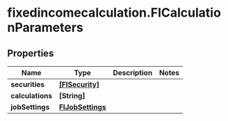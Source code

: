 # fixedincomecalculation.FICalculationParameters

## Properties

Name | Type | Description | Notes
------------ | ------------- | ------------- | -------------
**securities** | [**[FISecurity]**](FISecurity.md) |  | 
**calculations** | **[String]** |  | 
**jobSettings** | [**FIJobSettings**](FIJobSettings.md) |  | 


